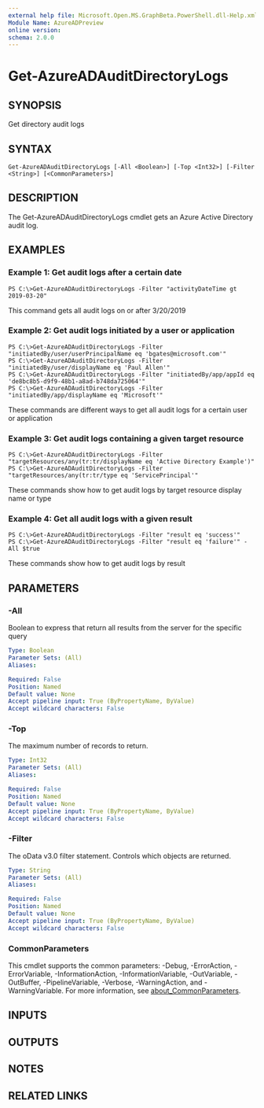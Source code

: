 ```yaml
---
external help file: Microsoft.Open.MS.GraphBeta.PowerShell.dll-Help.xml
Module Name: AzureADPreview
online version:
schema: 2.0.0
---
```


# Get-AzureADAuditDirectoryLogs

## SYNOPSIS
Get directory audit logs

## SYNTAX

```
Get-AzureADAuditDirectoryLogs [-All <Boolean>] [-Top <Int32>] [-Filter <String>] [<CommonParameters>]
```

## DESCRIPTION
The Get-AzureADAuditDirectoryLogs cmdlet gets an Azure Active Directory audit log.

## EXAMPLES

### Example 1: Get audit logs after a certain date
```
PS C:\>Get-AzureADAuditDirectoryLogs -Filter "activityDateTime gt 2019-03-20"
```

This command gets all audit logs on or after 3/20/2019

### Example 2: Get audit logs initiated by a user or application
```
PS C:\>Get-AzureADAuditDirectoryLogs -Filter "initiatedBy/user/userPrincipalName eq 'bgates@microsoft.com'"
PS C:\>Get-AzureADAuditDirectoryLogs -Filter "initiatedBy/user/displayName eq 'Paul Allen'"
PS C:\>Get-AzureADAuditDirectoryLogs -Filter "initiatedBy/app/appId eq 'de8bc8b5-d9f9-48b1-a8ad-b748da725064'"
PS C:\>Get-AzureADAuditDirectoryLogs -Filter "initiatedBy/app/displayName eq 'Microsoft'"
```

These commands are different ways to get all audit logs for a certain user or application

### Example 3: Get audit logs containing a given target resource
```
PS C:\>Get-AzureADAuditDirectoryLogs -Filter "targetResources/any(tr:tr/displayName eq 'Active Directory Example')"
PS C:\>Get-AzureADAuditDirectoryLogs -Filter "targetResources/any(tr:tr/type eq 'ServicePrincipal'"
```

These commands show how to get audit logs by target resource display name or type

### Example 4: Get all audit logs with a given result
```
PS C:\>Get-AzureADAuditDirectoryLogs -Filter "result eq 'success'"
PS C:\>Get-AzureADAuditDirectoryLogs -Filter "result eq 'failure'" -All $true
```

These commands show how to get audit logs by result

## PARAMETERS

### -All
Boolean to express that return all results from the server for the specific query

```yaml
Type: Boolean
Parameter Sets: (All)
Aliases:

Required: False
Position: Named
Default value: None
Accept pipeline input: True (ByPropertyName, ByValue)
Accept wildcard characters: False
```

### -Top
The maximum number of records to return.

```yaml
Type: Int32
Parameter Sets: (All)
Aliases:

Required: False
Position: Named
Default value: None
Accept pipeline input: True (ByPropertyName, ByValue)
Accept wildcard characters: False
```

### -Filter
The oData v3.0 filter statement. 
Controls which objects are returned.

```yaml
Type: String
Parameter Sets: (All)
Aliases:

Required: False
Position: Named
Default value: None
Accept pipeline input: True (ByPropertyName, ByValue)
Accept wildcard characters: False
```

### CommonParameters
This cmdlet supports the common parameters: -Debug, -ErrorAction, -ErrorVariable, -InformationAction, -InformationVariable, -OutVariable, -OutBuffer, -PipelineVariable, -Verbose, -WarningAction, and -WarningVariable. For more information, see [about_CommonParameters](http://go.microsoft.com/fwlink/?LinkID=113216).

## INPUTS

## OUTPUTS

## NOTES

## RELATED LINKS
